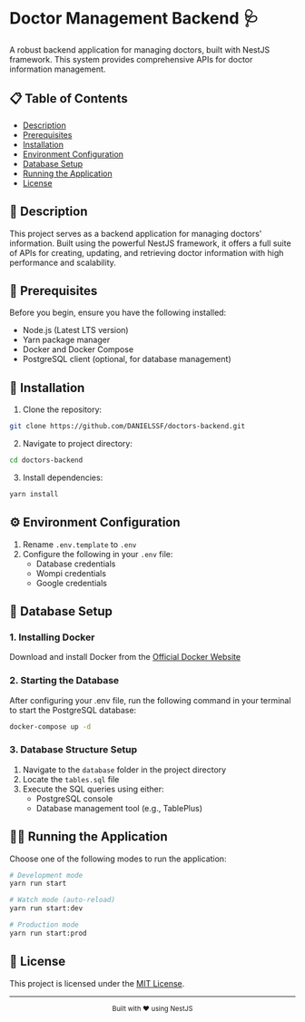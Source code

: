 # Doctor Management Backend 🩺

A robust backend application for managing doctors, built with NestJS framework. This system provides comprehensive APIs for doctor information management.

## 📋 Table of Contents

- [Description](#description)
- [Prerequisites](#prerequisites)
- [Installation](#installation)
- [Environment Configuration](#environment-configuration)
- [Database Setup](#database-setup)
- [Running the Application](#running-the-application)
- [License](#license)

## 🎯 Description

This project serves as a backend application for managing doctors' information. Built using the powerful NestJS framework, it offers a full suite of APIs for creating, updating, and retrieving doctor information with high performance and scalability.

## 🔧 Prerequisites

Before you begin, ensure you have the following installed:
- Node.js (Latest LTS version)
- Yarn package manager
- Docker and Docker Compose
- PostgreSQL client (optional, for database management)

## 🚀 Installation

1. Clone the repository:
```bash
git clone https://github.com/DANIELSSF/doctors-backend.git
```

2. Navigate to project directory:
```bash
cd doctors-backend
```

3. Install dependencies:
```bash
yarn install
```

## ⚙️ Environment Configuration

1. Rename `.env.template` to `.env`
2. Configure the following in your `.env` file:
   - Database credentials
   - Wompi credentials
   - Google credentials

## 💾 Database Setup

### 1. Installing Docker

Download and install Docker from the [Official Docker Website](https://www.docker.com/)

### 2. Starting the Database

After configuring your .env file, run the following command in your terminal to start the PostgreSQL database:
```bash
docker-compose up -d
```

### 3. Database Structure Setup

1. Navigate to the `database` folder in the project directory
2. Locate the `tables.sql` file
3. Execute the SQL queries using either:
   - PostgreSQL console
   - Database management tool (e.g., TablePlus)

## 🏃‍♂️ Running the Application

Choose one of the following modes to run the application:

```bash
# Development mode
yarn run start

# Watch mode (auto-reload)
yarn run start:dev

# Production mode
yarn run start:prod
```

## 📜 License

This project is licensed under the [MIT License](LICENSE).

---

<div align="center">
  <sub>Built with ❤️ using NestJS</sub>
</div>
